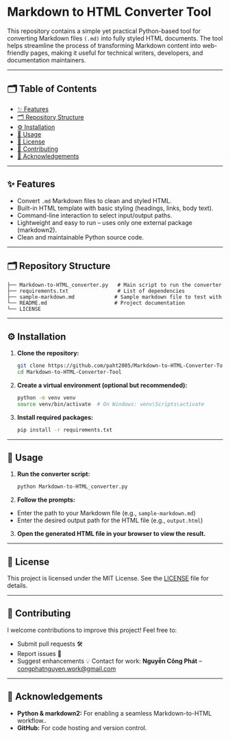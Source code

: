 # Markdown to HTML Converter Tool

This repository contains a simple yet practical Python-based tool for converting Markdown files `(.md)` into fully styled HTML documents. The tool helps streamline the process of transforming Markdown content into web-friendly pages, making it useful for technical writers, developers, and documentation maintainers.

---

## 🗂️ Table of Contents

- [✨ Features](#-features)
- [🗂️ Repository Structure](#️-repository-structure)
- [⚙️ Installation](#️-installation)
- [🎯 Usage](#-usage)
- [📄 License](#-license)
- [🤝 Contributing](#-contributing)
- [🧠 Acknowledgements](#-acknowledgements)

---

## ✨ Features
- Convert `.md` Markdown files to clean and styled HTML.
- Built-in HTML template with basic styling (headings, links, body text).
- Command-line interaction to select input/output paths.
- Lightweight and easy to run – uses only one external package (markdown2).
- Clean and maintainable Python source code.


---

## 🗂️ Repository Structure
```
├── Markdown-to-HTML_converter.py   # Main script to run the converter
├── requirements.txt                # List of dependencies
├── sample-markdown.md             # Sample markdown file to test with
└── README.md                      # Project documentation
└── LICENSE
```

---

## ⚙️ Installation

1. **Clone the repository:**
   ```bash
   git clone https://github.com/paht2005/Markdown-to-HTML-Converter-Tool.git
   cd Markdown-to-HTML-Converter-Tool
   ```
2. **Create a virtual environment (optional but recommended):**
   ```bash
   python -m venv venv
   source venv/bin/activate  # On Windows: venv\Scripts\activate
   ```
3. **Install required packages:**
   ```bash
   pip install -r requirements.txt
   ```
---
## 🎯 Usage
1. **Run the converter script:**
   ```bash
   python Markdown-to-HTML_converter.py
   ```
2. **Follow the prompts:**
- Enter the path to your Markdown file (e.g., `sample-markdown.md`)
- Enter the desired output path for the HTML file (e.g., `output.html`)
3. **Open the generated HTML file in your browser to view the result.**
---
## 📄 License
This project is licensed under the MIT License. See the [LICENSE](./LICENSE) file for details.

---
## 🤝 Contributing
I welcome contributions to improve this project!
Feel free to:
- Submit pull requests 🛠️
- Report issues 🐞
- Suggest enhancements 💡
Contact for work: **Nguyễn Công Phát** – congphatnguyen.work@gmail.com
---
## 🧠 Acknowledgements
- **Python & markdown2:** For enabling a seamless Markdown-to-HTML workflow..
- **GitHub:** For code hosting and version control.

